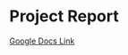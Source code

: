 # Project Report
[Google Docs Link](https://docs.google.com/document/d/1pxVULtei0k6UaBT7A4en4vqaZ0B3_FmR/edit?usp=sharing&ouid=117947585084173975374&rtpof=true&sd=true)
